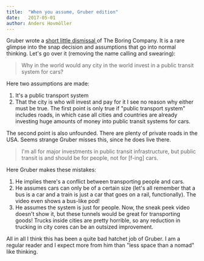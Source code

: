 ```yaml
---
title:	"When you assume, Gruber edition"
date:	2017-05-01
author: Anders Hovmöller
---
```


  Gruber wrote a [short little dismissal ](https://daringfireball.net/linked/2017/04/29/musk-boring)of The Boring Company. It is a rare glimpse into the snap decision and assumptions that go into normal thinking. Let's go over it (removing the name calling and swearing):


> Why in the world would any city in the world invest in a public transit system for cars?

Here two assumptions are made:

1. It's a public transport system
2. That the city is who will invest and pay for it
I see no reason why either must be true. The first point is only true if "public transport system" includes roads, in which case all cities and countries are already investing huge amounts of money into public transit systems for cars.

The second point is also unfounded. There are plenty of private roads in the USA. Seems strange Gruber misses this, since he does live there.


> I'm all for major investments in public transit infrastructure, but public transit is and should be for people, not for [f-ing] cars.
 
Here Gruber makes these mistakes:

1. He implies there's a conflict between transporting people and cars.
2. He assumes cars can only be of a certain size (let's all remember that a bus is a car and a train is just a car that goes on a rail, functionally). The video even shows a bus-like pod!
3. He assumes the system is just for people. Now, the sneak peek video doesn't show it, but these tunnels would be great for transporting goods! Trucks inside cities are pretty horrible, so any reduction in trucking in city cores can be an outsized improvement.

All in all I think this has been a quite bad hatchet job of Gruber. I am a regular reader and I expect more from him than "less space than a nomad" like thinking.
